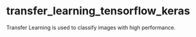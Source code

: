 # transfer_learning_tensorflow_keras
Transfer Learning is used to classify images with high performance.
